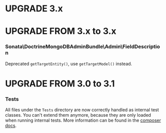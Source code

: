 UPGRADE 3.x
===========

UPGRADE FROM 3.x to 3.x
=======================

### Sonata\DoctrineMongoDBAdminBundle\Admin\FieldDescription

Deprecated `getTargetEntity()`, use `getTargetModel()` instead.

UPGRADE FROM 3.0 to 3.1
=======================

### Tests

All files under the ``Tests`` directory are now correctly handled as internal test classes.
You can't extend them anymore, because they are only loaded when running internal tests.
More information can be found in the [composer docs](https://getcomposer.org/doc/04-schema.md#autoload-dev).
